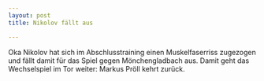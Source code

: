 ```yaml
---
layout: post
title: Nikolov fällt aus

---
```


Oka Nikolov hat sich im Abschlusstraining einen Muskelfaserriss zugezogen und fällt damit für das Spiel gegen Mönchengladbach aus. Damit geht das Wechselspiel im Tor weiter: Markus Pröll kehrt zurück.


